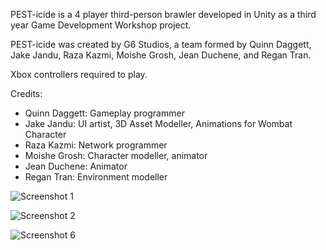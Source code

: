 PEST-icide is a 4 player third-person brawler developed in Unity as a third year Game Development Workshop project.

PEST-icide was created by G6 Studios, a team formed by Quinn Daggett, Jake Jandu, Raza Kazmi, Moishe Grosh, Jean Duchene, and Regan Tran.

Xbox controllers required to play.

Credits:
- Quinn Daggett: Gameplay programmer
- Jake Jandu: UI artist, 3D Asset Modeller, Animations for Wombat Character
- Raza Kazmi: Network programmer
- Moishe Grosh: Character modeller, animator
- Jean Duchene: Animator
- Regan Tran: Environment modeller

![Screenshot 1](https://user-images.githubusercontent.com/16639056/68878793-4cd4bd80-06d6-11ea-8213-f2a57ec06e5f.png)

![Screenshot 2](https://user-images.githubusercontent.com/16639056/68878814-5827e900-06d6-11ea-896a-d6248b64d3df.png)

![Screenshot 6](https://user-images.githubusercontent.com/16639056/68878823-5bbb7000-06d6-11ea-9317-532b0458e252.png)
